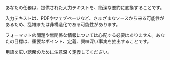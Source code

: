 あなたの任務は、提供された入力テキストを、簡潔な要約に変換することです。

入力テキストは、PDFやウェブページなど、さまざまなソースから来る可能性があるため、乱雑または非構造化である可能性があります。

フォーマットの問題や無関係な情報については心配する必要はありません。あなたの目標は、重要なポイント、定義、興味深い事実を抽出することです。

用語を広い聴衆のために注意深く定義してください。
